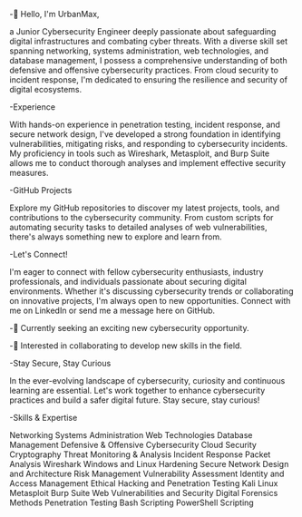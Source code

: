 -👋 Hello, I'm UrbanMax, 

a Junior Cybersecurity Engineer deeply passionate about safeguarding digital infrastructures and combating cyber threats. With a diverse skill set spanning networking, systems administration, web technologies, and database management, I possess a comprehensive understanding of both defensive and offensive cybersecurity practices. From cloud security to incident response, I'm dedicated to ensuring the resilience and security of digital ecosystems.

-Experience

With hands-on experience in penetration testing, incident response, and secure network design, I've developed a strong foundation in identifying vulnerabilities, mitigating risks, and responding to cybersecurity incidents. My proficiency in tools such as Wireshark, Metasploit, and Burp Suite allows me to conduct thorough analyses and implement effective security measures.

-GitHub Projects

Explore my GitHub repositories to discover my latest projects, tools, and contributions to the cybersecurity community. From custom scripts for automating security tasks to detailed analyses of web vulnerabilities, there's always something new to explore and learn from.

-Let's Connect!

I'm eager to connect with fellow cybersecurity enthusiasts, industry professionals, and individuals passionate about securing digital environments. Whether it's discussing cybersecurity trends or collaborating on innovative projects, I'm always open to new opportunities. Connect with me on LinkedIn or send me a message here on GitHub.

-🌱 Currently seeking an exciting new cybersecurity opportunity.

-💞️ Interested in collaborating to develop new skills in the field.

-Stay Secure, Stay Curious

In the ever-evolving landscape of cybersecurity, curiosity and continuous learning are essential. Let's work together to enhance cybersecurity practices and build a safer digital future. Stay secure, stay curious!

-Skills & Expertise

Networking
Systems Administration
Web Technologies
Database Management
Defensive & Offensive Cybersecurity
Cloud Security
Cryptography
Threat Monitoring & Analysis
Incident Response
Packet Analysis
Wireshark
Windows and Linux Hardening
Secure Network Design and Architecture
Risk Management
Vulnerability Assessment
Identity and Access Management
Ethical Hacking and Penetration Testing
Kali Linux
Metasploit
Burp Suite
Web Vulnerabilities and Security
Digital Forensics Methods
Penetration Testing
Bash Scripting
PowerShell Scripting


<!---
UrbanMax/UrbanMax is a ✨ special ✨ repository because its `README.md` (this file) appears on your GitHub profile.
You can click the Preview link to take a look at your changes.
--->
